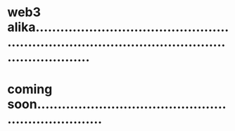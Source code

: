 # web3 alika........................................................................................................................
# coming soon.....................................................................
